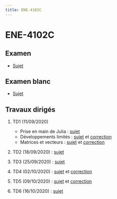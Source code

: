 ```yaml
---
title: ENE-4102C
---
```


# ENE-4102C

## Examen

* [Sujet](examen/sujet.pdf)

## Examen blanc

* [Sujet](examen/blanc/sujet.pdf)
<!--
* [Correction](examen/blanc/correction.pdf)
-->

## Travaux dirigés

1. TD1 (11/09/2020)

	* Prise en main de Julia : [sujet](td1/part1.html)
	* Développements limités : [sujet](td1/part2.html) et [correction](td1/correction/part2.html)
	* Matrices et vecteurs : [sujet](td1/part3.html) et [correction](td1/correction/part3.html)

1. TD2 (18/09/2020) : [sujet](td2/sujet.html)
1. TD3 (25/09/2020) : [sujet](td3/sujet.html)
1. TD4 (02/10/2020) : [sujet](td4/sujet.html) et [correction](td4/correction.html)
1. TD5 (09/10/2020) : [sujet](td5/sujet.html) et [correction](td5/correction.html)
1. TD6 (16/10/2020) : [sujet](td6/sujet.html)


